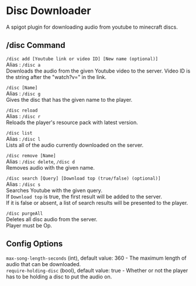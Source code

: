 # Disc Downloader
A spigot plugin for downloading audio from youtube to minecraft discs.  

## /disc Command
  
`/disc add [Youtube link or video ID] [New name (optional)]`  
Alias : `/disc a`  
Downloads the audio from the given Youtube video to the server. 
Video ID is the string after the "watch?v=" in the link. 

`/disc [Name]`  
Alias : `/disc g`  
Gives the disc that has the given name to the player.

`/disc reload`  
Alias : `/disc r`  
Reloads the player's resource pack with latest version.  

`/disc list`  
Alias : `/disc l`  
Lists all of the audio currently downloaded on the server.  

`/disc remove [Name]`  
Alias : `/disc delete`, `/disc d`  
Removes audio with the given name.  

`/disc search [Query] [Download top (true/false) (optional)]`  
Alias : `/disc s`  
Searches Youtube with the given query.  
If `Download top` is true, the first result will be added to the server.  
If it is false or absent, a list of search results will be presented to the player.

`/disc purgeAll`  
Deletes all disc audio from the server.  
Player must be Op.  
  
## Config Options
  
`max-song-length-seconds` (int), default value: 360 - The maximum length of audio that can be downloaded.  
`require-holding-disc` (bool), default value: true - Whether or not the player has to be holding a disc to put the audio on.  
